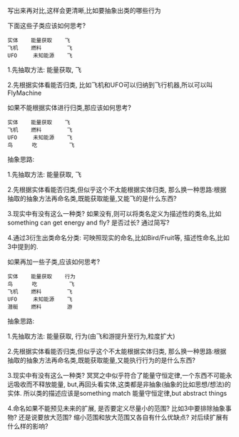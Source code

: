 写出来再对比,这样会更清晰,比如要抽象出类的哪些行为

下面这些子类应该如何思考?

    实体    能量获取    飞
    飞机    燃料        飞   
    UFO     未知能源    飞

1.先抽取方法: 能量获取, 飞

2.先根据实体看能否归类, 比如飞机和UFO可以归纳到飞行机器,所以可以叫FlyMachine


如果不能根据实体进行归类,那应该如何思考?

    实体    能量获取    飞
    飞机    燃料        飞   
    UFO     未知能源    飞   
    鸟      吃          飞

抽象思路:

1.先抽取方法: 能量获取, 飞

2.先根据实体看能否归类,但似乎这个不太能根据实体归类, 那么换一种思路:根据抽取的抽象方法再命名类,既能获取能量,又能飞的是什么东西?

3.现实中有没有这么一种类? 如果没有,则可以将类名定义为描述性的类名,比如something can get energy and fly? 是否过长? 通过简写?

4.通过3衍生出类命名分类: 可映照现实的命名,比如Bird/Fruit等,  描述性命名,比如3中提到的.



如果再加一些子类,应该如何思考?

    实体    能量获取    行为
    鸟      吃          飞   
    飞机    燃料        飞   
    UFO     未知能源    飞   
    潜艇    燃料        游

抽象思路:

1.先抽取方法: 能量获取, 行为(由飞和游提升至行为,粒度扩大)

2.先根据实体看能否归类,但似乎这个不太能根据实体归类, 那么换一种思路:根据抽取的抽象方法再命名类,既能获取能量,又能执行行为的是什么东西?

3.现实中有没有这么一种类? 冥冥之中似乎符合了能量守恒定律,一个东西不可能永远吸收而不释放能量, but,再回头看实体,这类都是非抽象(抽象的比如思想/想法)的实体.
所以类的描述应该是something match 能量守恒定律,but abstract things

4.命名如果不能预见未来的扩展, 是否要定义尽量小的范围? 比如3中要排除抽象事物? 还是说要放大范围?  缩小范围和放大范围又各自有什么优缺点? 对后续扩展有什么样的影响?
